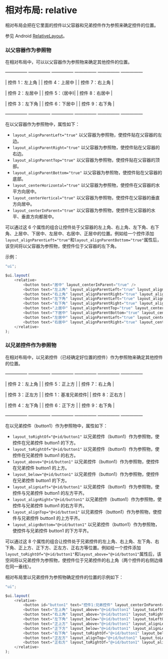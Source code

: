 # 相对布局: relative

相对布局会把在它里面的控件以父容器和兄弟控件作为参照来确定控件的位置。

参见 Android [RelativeLayout](https://developer.android.google.cn/reference/android/widget/RelativeLayout)。

### 以父容器作为参照物

在相对布局中，可以以父容器作为参照物来确定其他控件的位置。

————— ————— ————— ————— ————— —————

| 控件 1：左上角 | | 控件 4：上居中 | | 控件 7：右上角 |

| 控件 2：左居中 | | 控件 5：（居中)| | 控件 8：右居中 |

| 控件 3：左下角 | | 控件 6：下居中 | | 控件 9：右下角 |

————— ————— ————— ————— ————— —————

在以父容器作为参照物中，属性如下：

-   `layout_alignParentLeft="true"` 以父容器为参照物，使控件贴在父容器的左边。
-   `layout_alignParentRight="true"` 以父容器为参照物，使控件贴在父容器的右边。
-   `layout_alignParentTop="true"` 以父容器为参照物，使控件贴在父容器的顶部。
-   `layout_alignParentBottom="true"` 以父容器为参照物，使控件贴在父容器的底部。
-   `layout_centerHorizontal="true"` 以父容器为参照物，使控件在父容器的水平方向居中。
-   `layout_centerVertical="true"` 以父容器为参照物，使控件在父容器的垂直方向居中。
-   `layout_centerInParent="true"` 以父容器为参照物，使控件在父容器的水平、垂直方向都居中。

可以通过这 6 个属性的组合让控件处于父容器的左上角、右上角、左下角、右下角、上居中、下居中、左居中、右居中、正居中的位置。例如给一个控件添加`layout_alignParentLeft="true"`和`layout_alignParentBottom="true"`属性后，该空间将以父容器为参照物，使控件位于父容器的左下角。

示例：

```js
"ui";

$ui.layout(
    <relative>
        <button text="居中" layout_centerInParent="true" />
        <button text="左上角" layout_alignParentLeft="true" layout_alignParentTop="true" />
        <button text="右上角" layout_alignParentRight="true" layout_alignParentTop="true" />
        <button text="左下角" layout_alignParentLeft="true" layout_alignParentBottom="true" />
        <button text="右下角" layout_alignParentRight="true" layout_alignParentBottom="true" />
        <button text="上居中" layout_alignParentTop="true" layout_centerHorizontal="true" />
        <button text="下居中" layout_alignParentBottom="true" layout_centerHorizontal="true" />
        <button text="左居中" layout_alignParentLeft="true" layout_centerVertical="true" />
        <button text="右居中" layout_alignParentRight="true" layout_centerVertical="true" />
    </relative>
);
```

### 以兄弟控件作为参照物

在相对布局中，以兄弟控件（已经确定好位置的控件）作为参照物来确定其他控件的位置。

————— ————— ————— ————— ————— —————

| 控件 2：左上角 | | 控件 5：正上方 | | 控件 7：右上角 |

| 控件 3：正左方 | | 控件 1：基准兄弟控件| | 控件 8：正右方 |

| 控件 4：左下角 | | 控件 6：正下方 | | 控件 9：右下角 |

————— ————— ————— ————— ————— —————

在以兄弟控件（button1）作为参照物中，属性如下：

-   `layout_toRightOf="@+id/button1"` 以兄弟控件（button1）作为参照物，使控件在兄弟控件 button1 的下方。
-   `layout_toRightOf="@+id/button1"` 以兄弟控件（button1）作为参照物，使控件在兄弟控件 button1 的右方。
-   `layout_above="@+id/button1"` 以兄弟控件（button1）作为参照物，使控件在兄弟控件 button1 的上方。
-   `layout_below="@+id/button1"` 以兄弟控件（button1）作为参照物，使控件在兄弟控件 button1 的下方。
-   `layout_alignLeft="@+id/button1"` 以兄弟控件（button1）作为参照物，使控件与兄弟控件 button1 的左方平齐。
-   `layout_alignRight="@+id/button1"` 以兄弟控件（button1）作为参照物，使控件与兄弟控件 button1 的右方平齐。
-   `layout_alignTop="@+id/button1"` 以兄弟控件（button1）作为参照物，使控件与兄弟控件 button1 的上方平齐。
-   `layout_alignBottom="@+id/button1"` 以兄弟控件（button1）作为参照物，使控件与兄弟控件 button1 的下方平齐。

可以通过这 8 个属性的组合让控件处于兄弟控件的左上角、右上角、左下角、右下角、正上方、正下方、正左方、正右方等位置。例如给一个控件添加`layout_toRightOf="@+id/button1"`和`layout_above="@+id/button1"`属性后，该空间将以兄弟控件为参照物，使控件位于兄弟控件的右上角（两个控件的右侧边缘在同一垂线）。

相对布局里以兄弟控件为参照物确定控件的位置的示例如下：

```js
"ui";

$ui.layout(
    <relative>
        <button id="button1" text="控件1:兄弟控件" layout_centerInParent="true" />
        <button text="左上角" layout_above="@+id/button1" layout_toLeftOf="@+id/button1" />
        <button text="右上角" layout_above="@+id/button1" layout_toRightOf="@+id/button1" />
        <button text="左下角" layout_below="@+id/button1" layout_toLeftOf="@+id/button1" />
        <button text="正上方" layout_above="@+id/button1" layout_alignLeft="@+id/button1" />
        <button text="正下方" layout_below="@+id/button1" layout_alignLeft="@+id/button1" />
        <button text="右下角" layout_toRightOf="@+id/button1" layout_below="@+id/button1" />
        <button text="正左方" layout_alignTop="@+id/button1" layout_toLeftOf="@+id/button1" />
        <button text="正右方" layout_toRightOf="@+id/button1" layout_alignTop="@+id/button1" />
    </relative>
);
```
